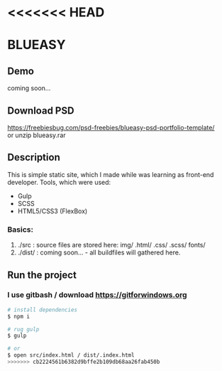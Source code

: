 <<<<<<< HEAD
=======
# BLUEASY
## Demo
coming soon...
## Download PSD
https://freebiesbug.com/psd-freebies/blueasy-psd-portfolio-template/  
or unzip blueasy.rar
## Description
This is simple static site, which I made while was learning as front-end developer.
Tools, which were used:
- Gulp
- SCSS
- HTML5/CSS3 (FlexBox)
### Basics:
1. ./src : source files are stored here: img/ .html/ .css/ .scss/ fonts/
2. ./dist/ : coming soon... - all buildfiles will gathered here. 
## Run the project
### I use gitbash /  download https://gitforwindows.org
``` bash
# install dependencies
$ npm i

# rug gulp
$ gulp

# or
$ open src/index.html / dist/.index.html
>>>>>>> cb2224561b6382d9bffe2b109db68aa26fab450b

